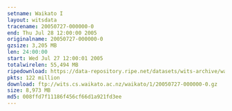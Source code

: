```yaml
---
setname: Waikato I
layout: witsdata
tracename: 20050727-000000-0
end: Thu Jul 28 12:00:00 2005
originalname: 20050727-000000-0
gzsize: 3,205 MB
len: 24:00:00
start: Wed Jul 27 12:00:01 2005
totalwirelen: 55,494 MB
ripedownload: https://data-repository.ripe.net/datasets/wits-archive/waikato/1/20050727-000000-0.gz
pkts: 122 million
download: ftp://wits.cs.waikato.ac.nz/waikato/1/20050727-000000-0.gz
size: 8,973 MB
md5: 008ffd7f11186f456cf66d1a921fd3ee
---
```

